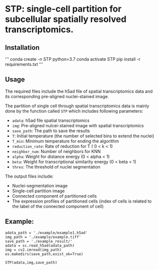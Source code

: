 # STP: single-cell partition for subcellular spatially resolved transcriptomics.

## Installation

'''
conda create -n STP python=3.7
conda activate STP
pip install -r requirements.txt
'''

## Usage

The required files include the h5ad file of spatial transcriptomics data and its corresponding pre-aligned nuclei-stained image.

The partition of single cell through spatial transcriptomics data is mainly done by the function called `STP` which includes following parameters:
- `adata`: h5ad file spatial transcriptomics
- `img`: Pre-aligned nulcei-stained image with spatial transcriptomics 
- `save_path`: The path to save the results
- `T`: Initial temperature (the number of selected bins to extend the nuclei)
- `T_min`: Minimum temperature for ending the algorithm
- `reduction_rate`: Rate of reduction for T ( 0 < k < 1)
- `neighbor_num`: Number of neighbors for KNN 
- `alpha`: Weight for distance energy (0 < alpha < 1)
- `beta`: Weight for transcriptional similarity energy (0 < beta < 1)
- `thres`: The threshold of nuclei segmentation

The output files include:
- Nuclei-segmentation image
- Single-cell partition image
- Connected component of partitioned cells
- The expression profiles of partitioned cells (index of cells is related to the label of the connected component of cell)


## Example:
```
adata_path = './example/example1.h5ad'
img_path = './example/example.tiff'
save_path = './example_result/'
adata = sc.read_h5ad(adata_path)
img = cv2.imread(img_path)
os.makedirs(save_path,exist_ok=True)

STP(adata,img,save_path) 
```
